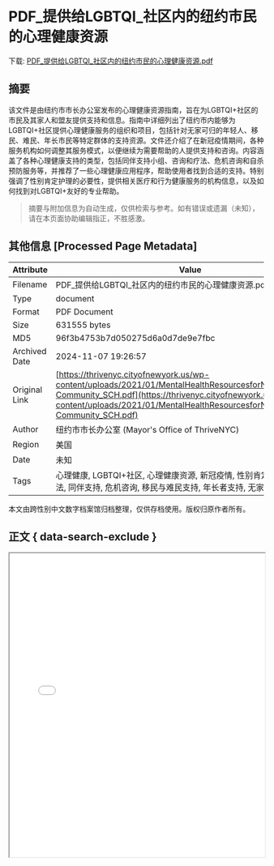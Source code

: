 # PDF_提供给LGBTQI_社区内的纽约市民的心理健康资源

<!-- tcd_download_link -->
下载: <a href="../PDF_提供给LGBTQI_社区内的纽约市民的心理健康资源.pdf" download>PDF_提供给LGBTQI_社区内的纽约市民的心理健康资源.pdf</a>
<!-- tcd_download_link_end -->

## 摘要

<!-- tcd_abstract -->
该文件是由纽约市市长办公室发布的心理健康资源指南，旨在为LGBTQI+社区的市民及其家人和盟友提供支持和信息。指南中详细列出了纽约市内能够为LGBTQI+社区提供心理健康服务的组织和项目，包括针对无家可归的年轻人、移民、难民、年长市民等特定群体的支持资源。文件还介绍了在新冠疫情期间，各种服务机构如何调整其服务模式，以便继续为需要帮助的人提供支持和咨询。内容涵盖了各种心理健康支持的类型，包括同伴支持小组、咨询和疗法、危机咨询和自杀预防服务等，并推荐了一些心理健康应用程序，帮助使用者找到合适的支持。特别强调了性别肯定护理的必要性，提供相关医疗和行为健康服务的机构信息，以及如何找到对LGBTQI+友好的专业帮助。

<!-- tcd_abstract_end -->

> 摘要与附加信息为自动生成，仅供检索与参考。如有错误或遗漏（未知），请在本页面协助编辑指正，不胜感激。

## 其他信息 [Processed Page Metadata]

| Attribute       | Value                                  |
|-----------------|----------------------------------------|
| Filename        | PDF_提供给LGBTQI_社区内的纽约市民的心理健康资源.pdf                             |
| Type            | document                                 |
| Format          | PDF Document                               |
| Size            | 631555 bytes                           |
| MD5             | 96f3b4753b7d050275d6a0d7de9e7fbc                                  |
| Archived Date   | 2024-11-07 19:26:57                             |
| Original Link   | [https://thrivenyc.cityofnewyork.us/wp-content/uploads/2021/01/MentalHealthResourcesforNYintheLGBTQI-Community_SCH.pdf](https://thrivenyc.cityofnewyork.us/wp-content/uploads/2021/01/MentalHealthResourcesforNYintheLGBTQI-Community_SCH.pdf)                         |
| Author          | 纽约市市长办公室 (Mayor's Office of ThriveNYC)                               |
| Region          | 美国                               |
| Date            | 未知                                 |
| Tags            | 心理健康, LGBTQI+社区, 心理健康资源, 新冠疫情, 性别肯定护理, 咨询与疗法, 同伴支持, 危机咨询, 移民与难民支持, 年长者支持, 无家可归者支持                                 |

本文由跨性别中文数字档案馆归档整理，仅供存档使用。版权归原作者所有。


## 正文 { data-search-exclude }

<!-- tcd_main_text -->
<iframe src="../PDF_提供给LGBTQI_社区内的纽约市民的心理健康资源.pdf" width="100%" height="600px">
    <p>无法显示PDF，请下载查看。</p>
</iframe>
<!-- tcd_main_text_end -->

